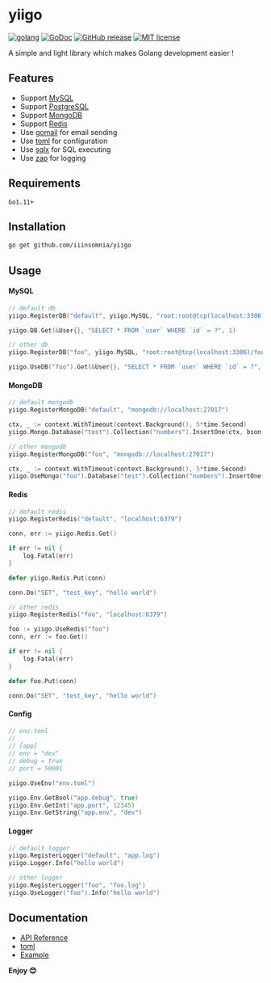 # yiigo

[![golang](https://img.shields.io/badge/Language-Go-green.svg?style=flat)](https://golang.org)
[![GoDoc](https://godoc.org/github.com/iiinsomnia/yiigo?status.svg)](https://godoc.org/github.com/iiinsomnia/yiigo)
[![GitHub release](https://img.shields.io/github/release/IIInsomnia/yiigo.svg)](https://github.com/iiinsomnia/yiigo/releases/latest)
[![MIT license](http://img.shields.io/badge/license-MIT-brightgreen.svg)](http://opensource.org/licenses/MIT)

A simple and light library which makes Golang development easier !

## Features

- Support [MySQL](https://github.com/go-sql-driver/mysql)
- Support [PostgreSQL](https://github.com/lib/pq)
- Support [MongoDB](https://github.com/mongodb/mongo-go-driver)
- Support [Redis](https://github.com/gomodule/redigo)
- Use [gomail](https://github.com/go-gomail/gomail) for email sending
- Use [toml](https://github.com/pelletier/go-toml) for configuration
- Use [sqlx](https://github.com/jmoiron/sqlx) for SQL executing
- Use [zap](https://github.com/uber-go/zap) for logging
## Requirements

`Go1.11+`

## Installation

```sh
go get github.com/iiinsomnia/yiigo
```

## Usage

#### MySQL

```go
// default db
yiigo.RegisterDB("default", yiigo.MySQL, "root:root@tcp(localhost:3306)/test")

yiigo.DB.Get(&User{}, "SELECT * FROM `user` WHERE `id` = ?", 1)

// other db
yiigo.RegisterDB("foo", yiigo.MySQL, "root:root@tcp(localhost:3306)/foo")

yiigo.UseDB("foo").Get(&User{}, "SELECT * FROM `user` WHERE `id` = ?", 1)
```

#### MongoDB

```go
// default mongodb
yiigo.RegisterMongoDB("default", "mongodb://localhost:27017")

ctx, _ := context.WithTimeout(context.Background(), 5*time.Second)
yiigo.Mongo.Database("test").Collection("numbers").InsertOne(ctx, bson.M{"name": "pi", "value": 3.14159})

// other mongodb
yiigo.RegisterMongoDB("foo", "mongodb://localhost:27017")

ctx, _ := context.WithTimeout(context.Background(), 5*time.Second)
yiigo.UseMongo("foo").Database("test").Collection("numbers").InsertOne(ctx, bson.M{"name": "pi", "value": 3.14159})
```

#### Redis

```go
// default redis
yiigo.RegisterRedis("default", "localhost:6379")

conn, err := yiigo.Redis.Get()

if err != nil {
	log.Fatal(err)
}

defer yiigo.Redis.Put(conn)

conn.Do("SET", "test_key", "hello world")

// other redis
yiigo.RegisterRedis("foo", "localhost:6379")

foo := yiigo.UseRedis("foo")
conn, err := foo.Get()

if err != nil {
	log.Fatal(err)
}

defer foo.Put(conn)

conn.Do("SET", "test_key", "hello world")
```

#### Config

```go
// env.toml
//
// [app]
// env = "dev"
// debug = true
// port = 50001

yiigo.UseEnv("env.toml")

yiigo.Env.GetBool("app.debug", true)
yiigo.Env.GetInt("app.port", 12345)
yiigo.Env.GetString("app.env", "dev")
```

#### Logger

```go
// default logger
yiigo.RegisterLogger("default", "app.log")
yiigo.Logger.Info("hello world")

// other logger
yiigo.RegisterLogger("foo", "foo.log")
yiigo.UseLogger("foo").Info("hello world")
```

## Documentation

- [API Reference](https://godoc.org/github.com/iiinsomnia/yiigo)
- [toml](https://github.com/toml-lang/toml)
- [Example](https://github.com/iiinsomnia/yiigo-example)

**Enjoy 😊**
